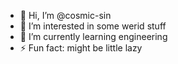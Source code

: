 - 👋 Hi, I’m @cosmic-sin
- 👀 I’m interested in some werid stuff
- 🌱 I’m currently learning engineering
- ⚡ Fun fact: might be little lazy

<!---
cosmic-sin/cosmic-sin is a ✨ special ✨ repository because its `README.md` (this file) appears on your GitHub profile.
You can click the Preview link to take a look at your changes.
--->
